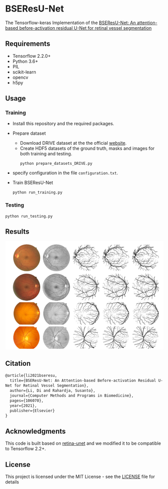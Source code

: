 # BSEResU-Net
The Tensorflow-keras Implementation of the [BSEResU-Net: An attention-based before-activation residual U-Net for retinal vessel segmentation](https://www.sciencedirect.com/science/article/abs/pii/S0169260721001450)

## Requirements
- Tensorflow 2.2.0+
- Python 3.6+
- PIL
- scikit-learn
- opencv
- h5py 

## Usage
### Training
- Install this repository and the required packages.
- Prepare dataset
    - Download DRIVE dataset at the the official [website](http://www.isi.uu.nl/Research/Databases/DRIVE/).
    - Create HDF5 datasets of the ground truth, masks and images for both training and testing.
        ```
        python prepare_datasets_DRIVE.py
        ```

- specify configuration in the file `configuration.txt`.
- Train BSEResU-Net
    ```
    python run_training.py
    ```
### Testing
```
python run_testing.py
```

## Results
![](imgs/results.png)

## Citation
```
@article{li2021bseresu,
  title={BSEResU-Net: An Attention-based Before-activation Residual U-Net for Retinal Vessel Segmentation},
  author={Li, Di and Rahardja, Susanto},
  journal={Computer Methods and Programs in Biomedicine},
  pages={106070},
  year={2021},
  publisher={Elsevier}
}
```

## Acknowledgments
This code is built based on [retina-unet](https://github.com/orobix/retina-unet) and we modified it to be compatible to Tensorflow 2.2+.

## License

This project is licensed under the MIT License - see the [LICENSE](https://github.com/tuvovan/NHDRRNet/blob/master/LICENSE) file for details



